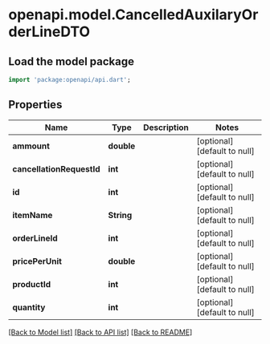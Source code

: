 # openapi.model.CancelledAuxilaryOrderLineDTO

## Load the model package
```dart
import 'package:openapi/api.dart';
```

## Properties
Name | Type | Description | Notes
------------ | ------------- | ------------- | -------------
**ammount** | **double** |  | [optional] [default to null]
**cancellationRequestId** | **int** |  | [optional] [default to null]
**id** | **int** |  | [optional] [default to null]
**itemName** | **String** |  | [optional] [default to null]
**orderLineId** | **int** |  | [optional] [default to null]
**pricePerUnit** | **double** |  | [optional] [default to null]
**productId** | **int** |  | [optional] [default to null]
**quantity** | **int** |  | [optional] [default to null]

[[Back to Model list]](../README.md#documentation-for-models) [[Back to API list]](../README.md#documentation-for-api-endpoints) [[Back to README]](../README.md)


